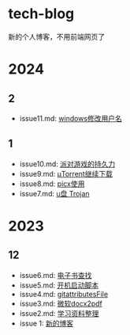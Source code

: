 # tech-blog
新的个人博客，不用前端网页了

# 2024

## 2

- issue11.md: [windows修改用户名](./post/issue11.md)

## 1

- issue10.md: [派对游戏的持久力](./post/issue10.md)
- issue9.md: [μTorrent继续下载](./post/issue9.md)
- issue8.md: [picx使用](./post/issue8.md)
- issue7.md: [u盘 Trojan](./post/issue7.md)

# 2023

## 12

- issue6.md: [电子书查找](./post/issue6.md)
- issue5.md: [开机启动脚本](./post/issue5.md)
- issue4.md: [gitattributesFile](./post/issue4.md)
- issue3.md: [微软docx2pdf](./post/issue3.md)
- issue2.md: [学习资料整理](./post/issue2.md)
- issue 1: [新的博客](./post/issue1.md)